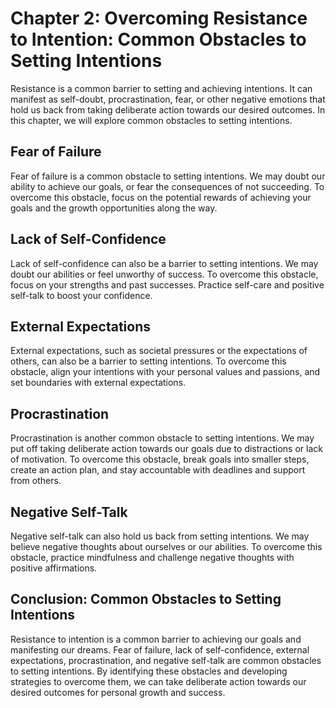 Chapter 2: Overcoming Resistance to Intention: Common Obstacles to Setting Intentions
=====================================================================================

Resistance is a common barrier to setting and achieving intentions. It can manifest as self-doubt, procrastination, fear, or other negative emotions that hold us back from taking deliberate action towards our desired outcomes. In this chapter, we will explore common obstacles to setting intentions.

Fear of Failure
---------------

Fear of failure is a common obstacle to setting intentions. We may doubt our ability to achieve our goals, or fear the consequences of not succeeding. To overcome this obstacle, focus on the potential rewards of achieving your goals and the growth opportunities along the way.

Lack of Self-Confidence
-----------------------

Lack of self-confidence can also be a barrier to setting intentions. We may doubt our abilities or feel unworthy of success. To overcome this obstacle, focus on your strengths and past successes. Practice self-care and positive self-talk to boost your confidence.

External Expectations
---------------------

External expectations, such as societal pressures or the expectations of others, can also be a barrier to setting intentions. To overcome this obstacle, align your intentions with your personal values and passions, and set boundaries with external expectations.

Procrastination
---------------

Procrastination is another common obstacle to setting intentions. We may put off taking deliberate action towards our goals due to distractions or lack of motivation. To overcome this obstacle, break goals into smaller steps, create an action plan, and stay accountable with deadlines and support from others.

Negative Self-Talk
------------------

Negative self-talk can also hold us back from setting intentions. We may believe negative thoughts about ourselves or our abilities. To overcome this obstacle, practice mindfulness and challenge negative thoughts with positive affirmations.

Conclusion: Common Obstacles to Setting Intentions
--------------------------------------------------

Resistance to intention is a common barrier to achieving our goals and manifesting our dreams. Fear of failure, lack of self-confidence, external expectations, procrastination, and negative self-talk are common obstacles to setting intentions. By identifying these obstacles and developing strategies to overcome them, we can take deliberate action towards our desired outcomes for personal growth and success.


